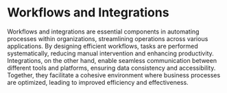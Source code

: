 # Workflows and Integrations

Workflows and integrations are essential components in automating processes within organizations, streamlining operations across various applications. By designing efficient workflows, tasks are performed systematically, reducing manual intervention and enhancing productivity. Integrations, on the other hand, enable seamless communication between different tools and platforms, ensuring data consistency and accessibility. Together, they facilitate a cohesive environment where business processes are optimized, leading to improved efficiency and effectiveness.
